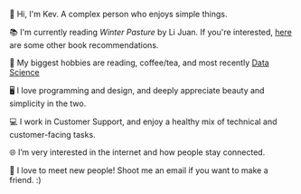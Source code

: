 👋 Hi, I'm Kev. A complex person who enjoys simple things.

📚 I'm currently reading _Winter Pasture_ by Li Juan. If you're interested, [here](https://workflowy.com/s/books/dFIMWMcGXjlrT3Q5) are some other book recommendations.

🙆 My biggest hobbies are reading, coffee/tea, and most recently [Data Science](https://www.dataquest.io/path/data-scientist/)

🖥 I love programming and design, and deeply appreciate beauty and simplicity in the two.

💻 I work in Customer Support, and enjoy a healthy mix of technical and customer-facing tasks.

🌐 I’m very interested in the internet and how people stay connected.

💬 I love to meet new people! Shoot me an email if you want to make a friend. :)
